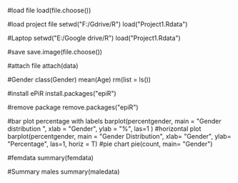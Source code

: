 #load file
load(file.choose())

#load project file
setwd("F:/Gdrive/R")
load("Project1.Rdata")

#Laptop
setwd("E:/Google drive/R")
load("Project1.Rdata")

#save
save.image(file.choose())

#attach file
attach(data)

#Gender
class(Gender)
mean(Age)
rm(list = ls())

#install ePiR
install.packages("epiR")

#remove package
remove.packages("epiR")

#bar plot percentage with labels
barplot(percentgender, main = "Gender distribution ", xlab = "Gender", ylab = "%", las=1 )
#horizontal plot
barplot(percentgender, main = "Gender Distribution", xlab= "Gender", ylab= "Percentage", las=1, horiz = T)
#pie chart
pie(count, main= "Gender")

#femdata
summary(femdata)

#Summary males
summary(maledata)
